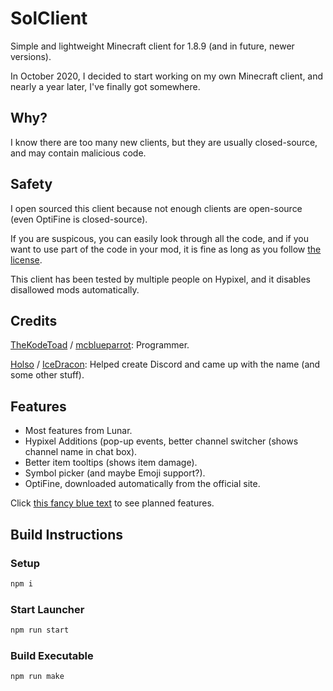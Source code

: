 # SolClient
Simple and lightweight Minecraft client for 1.8.9 (and in future, newer versions).

In October 2020, I decided to start working on my own Minecraft client, and nearly a year later, I've finally got somewhere.

## Why?
I know there are too many new clients, but they are usually closed-source, and may contain malicious code.

## Safety
I open sourced this client because not enough clients are open-source (even OptiFine is closed-source).

If you are suspicous, you can easily look through all the code, and if you want to use part of the code in your mod, it is fine as long as you follow [the license](LICENSE).

This client has been tested by multiple people on Hypixel, and it disables disallowed mods automatically.

## Credits
[TheKodeToad](https://github.com/TheKodeToad) / [mcblueparrot](https://mine.ly/mcblueparrot.1): Programmer.

[Holso](https://github.com/Holso) / [IceDracon](https://mine.ly/IceDracon.2): Helped create Discord and came up with the name (and some other stuff).

## Features
- Most features from Lunar.
- Hypixel Additions (pop-up events, better channel switcher (shows channel name in chat box).
- Better item tooltips (shows item damage).
- Symbol picker (and maybe Emoji support?).
- OptiFine, downloaded automatically from the official site.

Click [this fancy blue text](https://github.com/TheKodeToad/SolClient/projects/1) to see planned features.

## Build Instructions

### Setup
```sh
npm i
```

### Start Launcher
```sh
npm run start
```

### Build Executable
```sh
npm run make
```
